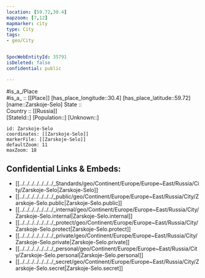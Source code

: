 ```yaml
---
location: [59.72,30.4] 
mapzoom: [7,12] 
mapmarker: city 
type: City
tags:
- geo/City


SpocWebEntityId: 35791
isDeleted: false
confidential: public

---
```

#is_a_/Place  
#is_a_ :: [[Place]] 
[has_place_longitude::30.4] 
[has_place_latitude::59.72] 
[name::Zarskoje-Selo] 
State ::  
Country :: [[Russia]]  
[StateId::] 
[Population::] 
[Unknown::] 


```leaflet
id: Zarskoje-Selo
coordinates: [[Zarskoje-Selo]] 
markerFile: [[Zarskoje-Selo]] 
defaultZoom: 11 
maxZoom: 18
```


## Confidential Links & Embeds: 
- [[../../../../../../../_Standards/geo/Continent/Europe/Europe~East/Russia/City/Zarskoje-Selo|Zarskoje-Selo]] 
- [[../../../../../../../_public/geo/Continent/Europe/Europe~East/Russia/City/Zarskoje-Selo.public|Zarskoje-Selo.public]] 
- [[../../../../../../../_internal/geo/Continent/Europe/Europe~East/Russia/City/Zarskoje-Selo.internal|Zarskoje-Selo.internal]] 
- [[../../../../../../../_protect/geo/Continent/Europe/Europe~East/Russia/City/Zarskoje-Selo.protect|Zarskoje-Selo.protect]] 
- [[../../../../../../../_private/geo/Continent/Europe/Europe~East/Russia/City/Zarskoje-Selo.private|Zarskoje-Selo.private]] 
- [[../../../../../../../_personal/geo/Continent/Europe/Europe~East/Russia/City/Zarskoje-Selo.personal|Zarskoje-Selo.personal]] 
- [[../../../../../../../_secret/geo/Continent/Europe/Europe~East/Russia/City/Zarskoje-Selo.secret|Zarskoje-Selo.secret]] 
